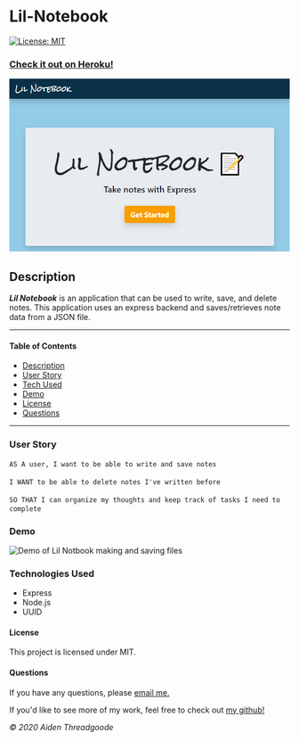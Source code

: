 
# Lil-Notebook 
[![License: MIT](https://img.shields.io/badge/License-MIT-green.svg)](https://choosealicense.com/licenses/mit/)

### [Check it out on Heroku!](https://aiden-note-taker.herokuapp.com/)

[![Image of front page](./public/assets/images/lil-notebook.png)](https://aiden-note-taker.herokuapp.com/)
    
## Description
***Lil Notebook*** is an application that can be used to write, save, and delete notes. This application uses an express backend and saves/retrieves note data from a JSON file.

---

#### Table of Contents
- [Description](#description)
- [User Story](#user)
- [Tech Used](#technologies)
- [Demo](#demo)
- [License](#license)
- [Questions](#questions)

---

### User Story

```
AS A user, I want to be able to write and save notes

I WANT to be able to delete notes I've written before

SO THAT I can organize my thoughts and keep track of tasks I need to complete
```

### Demo
![Demo of Lil Notbook making and saving files](./public/assets/images/demo.gif)

### Technologies Used
- Express
- Node.js
- UUID

#### License
This project is licensed under MIT. 

#### Questions
    
If you have any questions, please [email me.](mailto:aiden.threadgoode@gmail.com)

If you'd like to see more of my work, feel free to check out [my github!](https://github.com/a-thread)

*© 2020 Aiden Threadgoode*
    